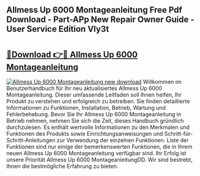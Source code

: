 ## Allmess Up 6000 Montageanleitung Free Pdf Download - Part-APp New Repair Owner Guide - User Service Edition VIy3t

# <h2><a href="http://df6cyhm.blite.top/?on=Allmess+Up+6000+Montageanleitung">🔗Download 👉🔴 Allmess Up 6000 Montageanleitung</a></h2>

[![Allmess Up 6000 Montageanleitung new download](https://i.imgur.com/lujVjoI.png)](http://df6cyhm.blite.top/?on=Allmess+Up+6000+Montageanleitung)
Willkommen im Benutzerhandbuch für Ihr neu aktualisiertes Allmess Up 6000 Montageanleitung. Dieser umfassende Leitfaden soll Ihnen helfen, Ihr Produkt zu verstehen und erfolgreich zu betreiben. Sie finden detaillierte Informationen zu Funktionen, Installation, Betrieb, Wartung und Fehlerbehebung. Bevor Sie Ihr Allmess Up 6000 Montageanleitung in Betrieb nehmen, nehmen Sie sich die Zeit, dieses Handbuch gründlich durchzulesen. Es enthält wertvolle Informationen zu den Merkmalen und Funktionen des Produkts sowie Einrichtungsanweisungen und Schritt-für-Schritt-Anleitungen zur Verwendung der einzelnen Funktionen. Liste der Funktionen sind nur einige der bemerkenswerten Funktionen, die in Ihrem neuen Allmess Up 6000 Montageanleitung verfügbar sind. Ihr Erfolg ist unsere Priorität Allmess Up 6000 MontageanleitungDD. Wir sind bestrebt, Ihnen die bestmögliche Erfahrung zu bieten.
